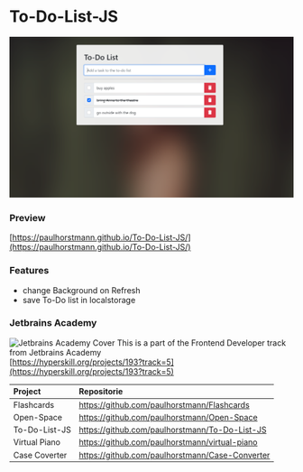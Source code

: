 # To-Do-List-JS
![Screenshot](https://github.com/paulhorstmann/To-Do-List-JS/blob/main/screenshot.png?raw=true)
### Preview
[https://paulhorstmann.github.io/To-Do-List-JS/](https://paulhorstmann.github.io/To-Do-List-JS/)
### Features
- change Background on Refresh
- save To-Do list in localstorage

### Jetbrains Academy

![Jetbrains Academy Cover](https://hyperskill.org/projects/193/cover.png)
This is a part of the Frontend Developer track from Jetbrains Academy <br>
[https://hyperskill.org/projects/193?track=5](https://hyperskill.org/projects/193?track=5)


| Project       | Repositorie                                     |
| :------------ | :---------------------------------------------- |
| Flashcards    | https://github.com/paulhorstmann/Flashcards     |
| Open-Space    | https://github.com/paulhorstmann/Open-Space     |
| To-Do-List-JS | https://github.com/paulhorstmann/To-Do-List-JS  |
| Virtual Piano | https://github.com/paulhorstmann/virtual-piano  |
| Case Coverter | https://github.com/paulhorstmann/Case-Converter |